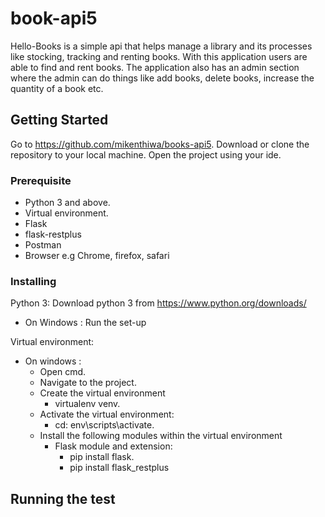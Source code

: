# book-api5

Hello-Books is a simple api that helps manage a library and its processes like stocking,
tracking and renting books. With this application users are able to find and rent books.
The application also has an admin section where the admin can do things like add books, delete books,
increase the quantity of a book etc.


## Getting Started

Go to https://github.com/mikenthiwa/books-api5.
Download or clone the repository to your local machine.
Open the project using your ide.


### Prerequisite

* Python 3 and above.
* Virtual environment.
* Flask
* flask-restplus
* Postman
* Browser e.g Chrome, firefox, safari


### Installing

Python 3:
Download python 3 from https://www.python.org/downloads/
* On Windows :
    Run the set-up


Virtual environment:
* On windows :
    * Open cmd.
    * Navigate to the project.
    * Create the virtual environment
        * virtualenv venv.
    * Activate the virtual environment:
        * cd: env\scripts\activate.
    * Install the following modules within the virtual environment
        * Flask module and extension:
            * pip install flask.
            * pip install flask_restplus




## Running the test
